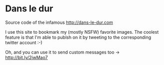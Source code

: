 # Dans le dur

Source code of the infamous http://dans-le-dur.com

I use this site to bookmark my (mostly NSFW) favorite images. The coolest feature is that I'm able to publsh on it by tweeting to the corresponding twitter account :-)

Oh, and you can use it to send custom messages too -> http://bit.ly/2jwMao7
